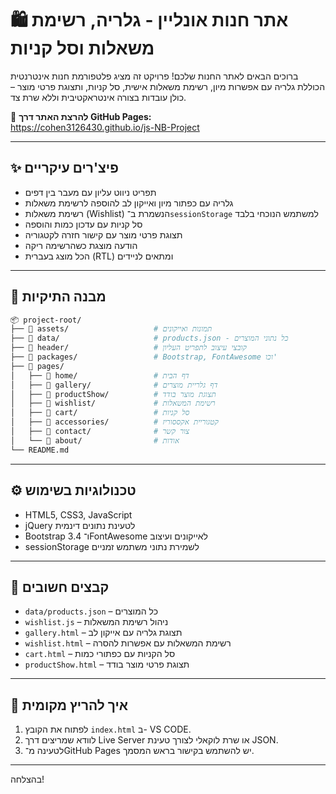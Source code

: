 # 🛍️ אתר חנות אונליין - גלריה, רשימת משאלות וסל קניות

ברוכים הבאים לאתר החנות שלכם! פרויקט זה מציג פלטפורמת חנות אינטרנטית הכוללת גלריה עם אפשרות מיון, רשימת משאלות אישית, סל קניות, ותצוגת פרטי מוצר – כולן עובדות בצורה אינטראקטיבית וללא שרת צד.

🔗 **להרצת האתר דרך GitHub Pages:**  
https://cohen3126430.github.io/js-NB-Project

---

## ✨ פיצ'רים עיקריים

- תפריט ניווט עליון עם מעבר בין דפים
- גלריה עם כפתור מיון ואייקון לב להוספה לרשימת משאלות
- רשימת משאלות (Wishlist) הנשמרת ב־`sessionStorage` למשתמש הנוכחי בלבד
- סל קניות עם עדכון כמות והוספה
- תצוגת פרטי מוצר עם קישור חזרה לקטגוריה
- הודעה מוצגת כשהרשימה ריקה
- הכל מוצג בעברית (RTL) ומתאים לניידים

---

## 🧱 מבנה התיקיות

```bash
📦 project-root/
├── 📁 assets/                   # תמונות ואייקונים
├── 📁 data/                     # products.json - כל נתוני המוצרים
├── 📁 header/                   # קובצי עיצוב לתפריט העליון
├── 📁 packages/                 # Bootstrap, FontAwesome וכו'
├── 📁 pages/
│   ├── 📁 home/                 # דף הבית
│   ├── 📁 gallery/              # דף גלריית מוצרים
│   ├── 📁 productShow/          # תצוגת מוצר בודד
│   ├── 📁 wishlist/             # רשימת המשאלות
│   ├── 📁 cart/                 # סל קניות
│   ├── 📁 accessories/          # קטגוריית אקססוריז
│   ├── 📁 contact/              # צור קשר
│   └── 📁 about/                # אודות
└── README.md
```
---

## ⚙️ טכנולוגיות בשימוש

- HTML5, CSS3, JavaScript
- jQuery לטעינת נתונים דינמית
- Bootstrap 3.4 ו־FontAwesome לאייקונים ועיצוב
- sessionStorage לשמירת נתוני משתמש זמניים

---

## 📂 קבצים חשובים

- `data/products.json` – כל המוצרים
- `wishlist.js` – ניהול רשימת המשאלות
- `gallery.html` – תצוגת גלריה עם אייקון לב
- `wishlist.html` – רשימת המשאלות עם אפשרות להסרה
- `cart.html` – סל הקניות עם כפתורי כמות
- `productShow.html` – תצוגת פרטי מוצר בודד

---

## 🚀 איך להריץ מקומית

1. לפתוח את הקובץ `index.html` ב- VS CODE.
2. לוודא שמריצים דרך Live Server או שרת לוקאלי לצורך טעינת JSON.
3. לטעינה מ־GitHub Pages יש להשתמש בקישור בראש המסמך.

---

בהצלחה!
